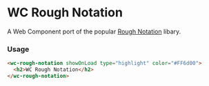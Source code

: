# WC Rough Notation

A Web Component port of the popular [Rough Notation](https://github.com/pshihn/rough-notation) libary.

### Usage

```html
<wc-rough-notation showOnLoad type="highlight" color="#FF6d00">
  <h2>WC Rough Notation</h2>
</wc-rough-notation>
```
